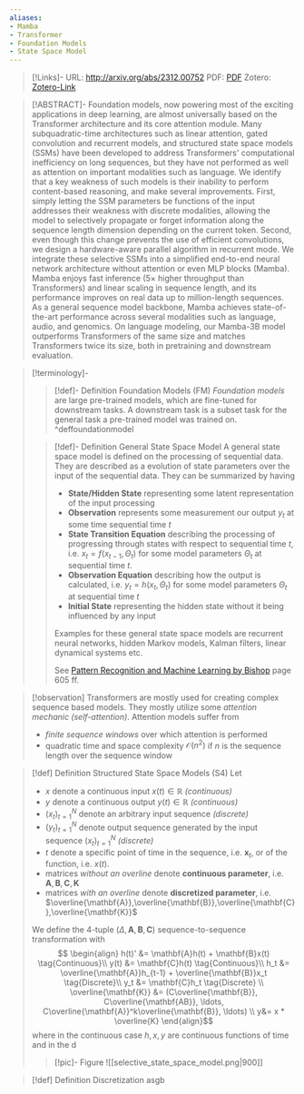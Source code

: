 ```yaml
---
aliases:
- Mamba
- Transformer
- Foundation Models
- State Space Model
---
```


>[!Links]-
>URL: http://arxiv.org/abs/2312.00752
>PDF: [PDF](gu2023.pdf)
>Zotero: [Zotero-Link](zotero://select/items/@gu2023)

>[!ABSTRACT]-
>Foundation models, now powering most of the exciting applications in deep learning, are almost universally based on the Transformer architecture and its core attention module. Many subquadratic-time architectures such as linear attention, gated convolution and recurrent models, and structured state space models (SSMs) have been developed to address Transformers' computational inefficiency on long sequences, but they have not performed as well as attention on important modalities such as language. We identify that a key weakness of such models is their inability to perform content-based reasoning, and make several improvements. First, simply letting the SSM parameters be functions of the input addresses their weakness with discrete modalities, allowing the model to selectively propagate or forget information along the sequence length dimension depending on the current token. Second, even though this change prevents the use of efficient convolutions, we design a hardware-aware parallel algorithm in recurrent mode. We integrate these selective SSMs into a simplified end-to-end neural network architecture without attention or even MLP blocks (Mamba). Mamba enjoys fast inference (5$\times$ higher throughput than Transformers) and linear scaling in sequence length, and its performance improves on real data up to million-length sequences. As a general sequence model backbone, Mamba achieves state-of-the-art performance across several modalities such as language, audio, and genomics. On language modeling, our Mamba-3B model outperforms Transformers of the same size and matches Transformers twice its size, both in pretraining and downstream evaluation.

>[!terminology]-
>
>>[!def]- Definition Foundation Models (FM)
>> *Foundation models* are large pre-trained models, which are fine-tuned for downstream tasks. A downstream task is a subset task for the general task a pre-trained model was trained on.
>> ^deffoundationmodel
>
>> [!def]- Definition General State Space Model
>> A general state space model is defined on the processing of sequential data. They are described as a evolution of state parameters over the input of the sequential data. They can be summarized by having
>> - **State/Hidden State** representing some latent representation of the input processing
>> - **Observation** represents some measurement our output $y_t$ at some time sequential time $t$
>> - **State Transition Equation** describing the processing of progressing through states with respect to sequential time $t$, i.e. $x_t = f(x_{t-1}, \Theta_t)$ for some model parameters $\Theta_t$ at sequential time $t$.
>> - **Observation Equation** describing how the output is calculated, i.e. $y_t = h(x_t, \Theta_t)$ for some model parameters $\Theta_t$ at sequential time $t$
>> - **Initial State** representing the hidden state without it being influenced by any input
>>
>> Examples for these general state space models are recurrent neural networks, hidden Markov models, Kalman filters, linear dynamical systems etc.
>>
>> See [Pattern Recognition and Machine Learning by Bishop](../../../../Sources/bishop2006.pdf) page 605 ff.

>[!observation]
>Transformers are mostly used for creating complex sequence based models. They mostly utilize some *attention mechanic (self-attention)*. Attention models suffer from 
>- *finite sequence windows* over which attention is performed
>- quadratic time and space complexity $\mathcal{O}(n^2)$ if $n$ is the sequence length over the sequence window

>[!def] Definition Structured State Space Models (S4)
> Let 
> - $x$ denote a continuous input $x(t) \in \mathbb{R}$ *(continuous)*
> - $y$ denote a continuous output $y(t) \in \mathbb{R}$ *(continuous)*
> - $({x}_t)_{t=1}^N$ denote an arbitrary input sequence *(discrete)*
> - $({y}_t)_{t=1}^N$ denote output sequence generated by the input sequence $(x_t)_{t=1}^N$ *(discrete)*
> - $t$ denote a specific point of time in the sequence, i.e. $\mathbf{x}_t$, or of the function, i.e. $x(t)$. 
> - matrices *without an overline* denote **continuous parameter**, i.e. $\mathbf{A}, \mathbf{B}, \mathbf{C}, \mathbf{K}$
> - matrices *with an overline* denote **discretized parameter**, i.e. $\overline{\mathbf{A}},\overline{\mathbf{B}},\overline{\mathbf{C}},\overline{\mathbf{K}}$
> 
> We define the $4$-tuple $(\Delta, \mathbf{A}, \mathbf{B}, \mathbf{C})$ sequence-to-sequence transformation with
> $$ \begin{align} 
> 	h(t)' &= \mathbf{A}h(t) + \mathbf{B}x(t) \tag{Continuous}\\
> 	y(t) &= \mathbf{C}h(t)  \tag{Continuous}\\
> 	h_t &= \overline{\mathbf{A}}h_{t-1} + \overline{\mathbf{B}}x_t \tag{Discrete}\\
> 	y_t &= \mathbf{C}h_t \tag{Discrete} \\
> 	\overline{\mathbf{K}} &= (C\overline{\mathbf{B}}, C\overline{\mathbf{AB}}, \ldots, C\overline{\mathbf{A}}^k\overline{\mathbf{B}}, \ldots) \\
> 	y&= x * \overline{K}
> \end{align}$$
> where in the continuous case $h,x,y$ are continuous functions of time and in the d
>>[!pic]- Figure 
>>![[selective_state_space_model.png|900]]

>[!def] Definition Discretization
>asgb
